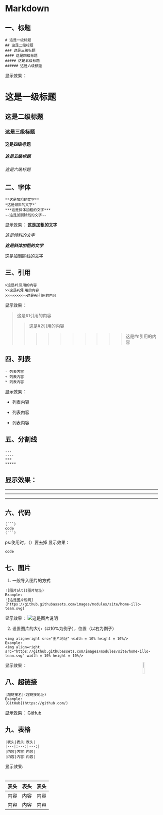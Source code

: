 # Markdown
## 一、标题
```
# 这是一级标题
## 这是二级标题
### 这是三级标题
#### 这是四级标题
##### 这是五级标题
###### 这是六级标题
```
显示效果：
# 这是一级标题
## 这是二级标题
### 这是三级标题
#### 这是四级标题
##### 这是五级标题
###### 这是六级标题

## 二、字体
```
**这是加粗的文字**
*这是倾斜的文字*`
***这是斜体加粗的文字***
~~这是加删除线的文字~~
```
显示效果：
**这是加粗的文字**

*这是倾斜的文字*

***这是斜体加粗的文字***

~~这是加删除线的文字~~

## 三、引用
```
>这是#1引用的内容
>>这是#2引用的内容
>>>>>>>>>>这是#n引用的内容
```
显示效果：
>这是#1引用的内容
>>这是#2引用的内容
>>>>>>>>>>这是#n引用的内容

## 四、列表
```
- 列表内容
+ 列表内容
* 列表内容
```
显示效果：
- 列表内容
+ 列表内容
* 列表内容

## 五、分割线
```
---
----
***
*****
```
显示效果：
---
----
***
*****

## 六、代码
```
(```)
code
(```)
```
ps:使用时，（）要去掉
显示效果：
```
code
```

## 七、图片
1. 一般导入图片的方式
```
![图片alt](图片地址)
Example:
![这是图片说明](https://github.githubassets.com/images/modules/site/home-illo-team.svg)
```
显示效果：
![这是图片说明](https://github.githubassets.com/images/modules/site/home-illo-team.svg)

2. 设置图片的大小（以10%为例子），位置（以右为例子）
```
<img align=right src="图片地址" width = 10% height = 10%/>
Example:
<img align=right src="https://github.githubassets.com/images/modules/site/home-illo-team.svg" width = 10% height = 10%/>
```
显示效果：
<img align=right src="https://github.githubassets.com/images/modules/site/home-illo-team.svg" width = 10% height = 10%/>

## 八、超链接
```
[超链接名](超链接地址)
Example:
[GitHub](https://github.com/)
```
显示效果：
[GitHub](https://github.com/)

## 九、表格
```
|表头|表头|表头|
|---|:---:|---:|
|内容|内容|内容|
|内容|内容|内容|
```
显示效果:

|表头|表头|表头|
|---|:---:|---:|
|内容|内容|内容|
|内容|内容|内容|
